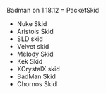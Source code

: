 Badman on 1.18.12
= PacketSkid
+ Nuke Skid
+ Aristois Skid
+ SLD skid
+ Velvet skid
+ Melody Skid
+ Kek Skid
+ XCrystalX skid
+ BadMan Skid
+ Chornos Skid
